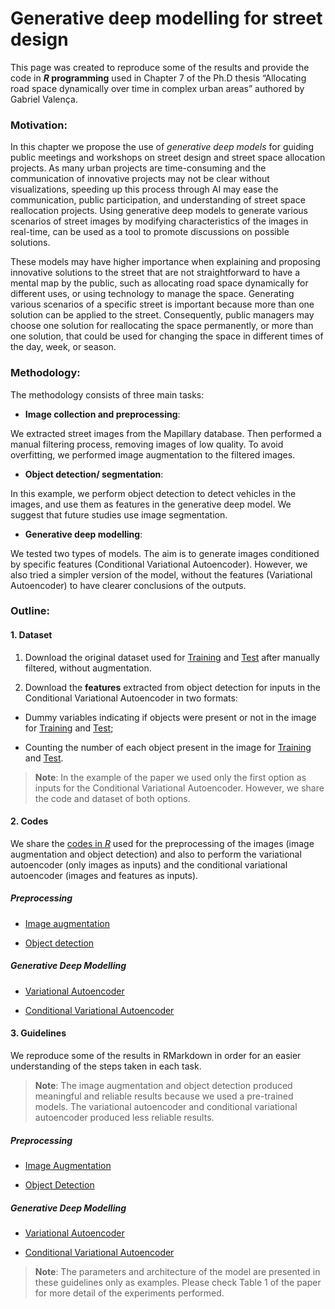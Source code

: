 Generative deep modelling for street design
================

This page was created to reproduce some of the results and provide the
code in ***R* programming** used in Chapter 7 of the Ph.D thesis
“Allocating road space dynamically over time in complex urban areas”
authored by Gabriel Valença.

### Motivation:

In this chapter we propose the use of *generative deep models* for
guiding public meetings and workshops on street design and street space
allocation projects. As many urban projects are time-consuming and the
communication of innovative projects may not be clear without
visualizations, speeding up this process through AI may ease the
communication, public participation, and understanding of street space
reallocation projects. Using generative deep models to generate various
scenarios of street images by modifying characteristics of the images in
real-time, can be used as a tool to promote discussions on possible
solutions.

These models may have higher importance when explaining and proposing
innovative solutions to the street that are not straightforward to have
a mental map by the public, such as allocating road space dynamically
for different uses, or using technology to manage the space. Generating
various scenarios of a specific street is important because more than
one solution can be applied to the street. Consequently, public managers
may choose one solution for reallocating the space permanently, or more
than one solution, that could be used for changing the space in
different times of the day, week, or season.

### Methodology:

The methodology consists of three main tasks:

-   **Image collection and preprocessing**:

We extracted street images from the Mapillary database. Then performed a
manual filtering process, removing images of low quality. To avoid
overfitting, we performed image augmentation to the filtered images.

-   **Object detection/ segmentation**:

In this example, we perform object detection to detect vehicles in the
images, and use them as features in the generative deep model. We
suggest that future studies use image segmentation.

-   **Generative deep modelling**:

We tested two types of models. The aim is to generate images conditioned
by specific features (Conditional Variational Autoencoder). However, we
also tried a simpler version of the model, without the features
(Variational Autoencoder) to have clearer conclusions of the outputs.

### Outline:

#### 1. Dataset

1)  Download the original dataset used for
    [Training](https://github.com/valenca13/CVAE_StreetDesign/releases/download/1.0/Train_Images_filtered.zip)
    and
    [Test](https://github.com/valenca13/CVAE_StreetDesign/releases/download/1.0/Test_Images_filtered.zip)
    after manually filtered, without augmentation.

2)  Download the **features** extracted from object detection for inputs
    in the Conditional Variational Autoencoder in two formats:

-   Dummy variables indicating if objects were present or not in the
    image for
    [Training](https://github.com/valenca13/CVAE_StreetDesign/releases/download/1.0/Features_Dummy_Train.zip)
    and
    [Test](https://github.com/valenca13/CVAE_StreetDesign/releases/download/1.0/Features_Dummy_Test.zip);

-   Counting the number of each object present in the image for
    [Training](https://github.com/valenca13/CVAE_StreetDesign/releases/download/1.0/Features_Class_Train.zip)
    and
    [Test](https://github.com/valenca13/CVAE_StreetDesign/releases/download/1.0/Features_Class_Test.zip).

> **Note**: In the example of the paper we used only the first option as
> inputs for the Conditional Variational Autoencoder. However, we share
> the code and dataset of both options.

#### 2. Codes

We share the [codes in *R*](Codes/) used for the preprocessing of the
images (image augmentation and object detection) and also to perform the
variational autoencoder (only images as inputs) and the conditional
variational autoencoder (images and features as inputs).

##### Preprocessing

-   [Image augmentation](Codes/Image_Augmentation.R)

-   [Object detection](Codes/Object_Detection.R)

##### Generative Deep Modelling

-   [Variational Autoencoder](Codes/VAE_StreetDesign.R)

-   [Conditional Variational Autoencoder](Codes/CVAE_StreetDesign.R)

#### 3. Guidelines

We reproduce some of the results in RMarkdown in order for an easier
understanding of the steps taken in each task.

> **Note**: The image augmentation and object detection produced
> meaningful and reliable results because we used a pre-trained models.
> The variational autoencoder and conditional variational autoencoder
> produced less reliable results.

##### Preprocessing

-   [Image Augmentation](Image_Augmentation.md)

-   [Object Detection](Object_Detection.md)

##### Generative Deep Modelling

-   [Variational Autoencoder](VAE.md)

-   [Conditional Variational Autoencoder](CVAE.md)

> **Note**: The parameters and architecture of the model are presented
> in these guidelines only as examples. Please check Table 1 of the
> paper for more detail of the experiments performed.
